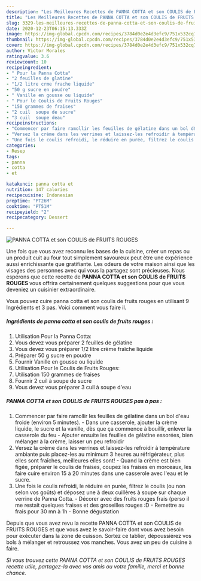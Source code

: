 ```yaml
---
description: "Les Meilleures Recettes de PANNA COTTA et son COULIS de FRUITS ROUGES"
title: "Les Meilleures Recettes de PANNA COTTA et son COULIS de FRUITS ROUGES"
slug: 3329-les-meilleures-recettes-de-panna-cotta-et-son-coulis-de-fruits-rouges
date: 2020-12-23T06:15:13.333Z
image: https://img-global.cpcdn.com/recipes/3784d0e2e4d3efc9/751x532cq70/panna-cotta-et-son-coulis-de-fruits-rouges-photo-principale-de-la-recette.jpg
thumbnail: https://img-global.cpcdn.com/recipes/3784d0e2e4d3efc9/751x532cq70/panna-cotta-et-son-coulis-de-fruits-rouges-photo-principale-de-la-recette.jpg
cover: https://img-global.cpcdn.com/recipes/3784d0e2e4d3efc9/751x532cq70/panna-cotta-et-son-coulis-de-fruits-rouges-photo-principale-de-la-recette.jpg
author: Victor Morales
ratingvalue: 3.6
reviewcount: 10
recipeingredient:
- " Pour la Panna Cotta"
- "2 feuilles de glatine"
- "1/2 litre crme frache liquide"
- "50 g sucre en poudre"
- " Vanille en gousse ou liquide"
- " Pour le Coulis de Fruits Rouges"
- "150 grammes de fraises"
- "2 cuil  soupe de sucre"
- "3 cuil  soupe deau"
recipeinstructions:
- "Commencer par faire ramollir les feuilles de gélatine dans un bol d&#39;eau froide (environ 5 minutes). Dans une casserole, ajouter la crème liquide, le sucre et la vanille, dès que ça commence à bouillir, enlever la casserole du feu  Ajouter ensuite les feuilles de gélatine essorées, bien mélanger à la crème, laisser un peu refroidir"
- "Versez la crème dans les verrines et laissez-les refroidir à température ambiante puis placez-les au minimum 3 heures au réfrigérateur, plus elles sont fraîches, meilleures elles sont! Quand la crème est bien figée, préparer le coulis de fraises, coupez les fraises en morceaux, les faire cuire environ 15 à 20 minutes dans une casserole avec l&#39;eau et le sucre."
- "Une fois le coulis refroidi, le réduire en purée, filtrez le coulis (ou non selon vos goûts) et déposez une à deux cuillères à soupe sur chaque verrine de Panna Cotta. Décorer avec des fruits rouges frais (perso il me restait quelques fraises et des groseilles rouges :D  Remettre au frais pour 30 mn à 1h Bonne dégustation"
categories:
- Resep
tags:
- panna
- cotta
- et

katakunci: panna cotta et 
nutrition: 147 calories
recipecuisine: Indonesian
preptime: "PT26M"
cooktime: "PT51M"
recipeyield: "2"
recipecategory: Dessert

---
```



![PANNA COTTA et son COULIS de FRUITS ROUGES](https://img-global.cpcdn.com/recipes/3784d0e2e4d3efc9/751x532cq70/panna-cotta-et-son-coulis-de-fruits-rouges-photo-principale-de-la-recette.jpg)

Une fois que vous avez reconnu les bases de la cuisine, créer un repas ou un produit cuit au four tout simplement savoureux peut être une expérience aussi enrichissante que gratifiante. Les odeurs de votre maison ainsi que les visages des personnes avec qui vous la partagez sont précieuses. Nous espérons que cette recette de <strong> PANNA COTTA et son COULIS de FRUITS ROUGES </strong> vous offrira certainement quelques suggestions pour que vous deveniez un cuisinier extraordinaire.

<!--inarticleads1-->

Vous pouvez cuire panna cotta et son coulis de fruits rouges en utilisant 9 Ingrédients et 3 pas. Voici comment vous faire il.

##### Ingrédients de panna cotta et son coulis de fruits rouges :

1. Utilisation  Pour la Panna Cotta:
1. Vous devez vous préparer 2 feuilles de gélatine
1. Vous devez vous préparer 1/2 litre crème fraîche liquide
1. Préparer 50 g sucre en poudre
1. Fournir  Vanille en gousse ou liquide
1. Utilisation  Pour le Coulis de Fruits Rouges:
1. Utilisation 150 grammes de fraises
1. Fournir 2 cuil à soupe de sucre
1. Vous devez vous préparer 3 cuil à soupe d&#39;eau




<!--inarticleads2-->

##### PANNA COTTA et son COULIS de FRUITS ROUGES pas à pas :

1. Commencer par faire ramollir les feuilles de gélatine dans un bol d&#39;eau froide (environ 5 minutes). - Dans une casserole, ajouter la crème liquide, le sucre et la vanille, dès que ça commence à bouillir, enlever la casserole du feu  - Ajouter ensuite les feuilles de gélatine essorées, bien mélanger à la crème, laisser un peu refroidir
1. Versez la crème dans les verrines et laissez-les refroidir à température ambiante puis placez-les au minimum 3 heures au réfrigérateur, plus elles sont fraîches, meilleures elles sont! - Quand la crème est bien figée, préparer le coulis de fraises, coupez les fraises en morceaux, les faire cuire environ 15 à 20 minutes dans une casserole avec l&#39;eau et le sucre.
1. Une fois le coulis refroidi, le réduire en purée, filtrez le coulis (ou non selon vos goûts) et déposez une à deux cuillères à soupe sur chaque verrine de Panna Cotta. - Décorer avec des fruits rouges frais (perso il me restait quelques fraises et des groseilles rouges :D  - Remettre au frais pour 30 mn à 1h - Bonne dégustation




<!--inarticleads1-->

<p>
Depuis que vous avez revu la recette PANNA COTTA et son COULIS de FRUITS ROUGES et que vous avez le savoir-faire dont vous avez besoin pour exécuter dans la zone de cuisson. Sortez ce tablier, dépoussiérez vos bols à mélanger et retroussez vos manches. Vous avez un peu de cuisine à faire.
</p>

<p>
<i>Si vous trouvez cette PANNA COTTA et son COULIS de FRUITS ROUGES recette utile, partagez-la avec vos amis ou votre famille, merci et bonne chance.</i>
</p>
